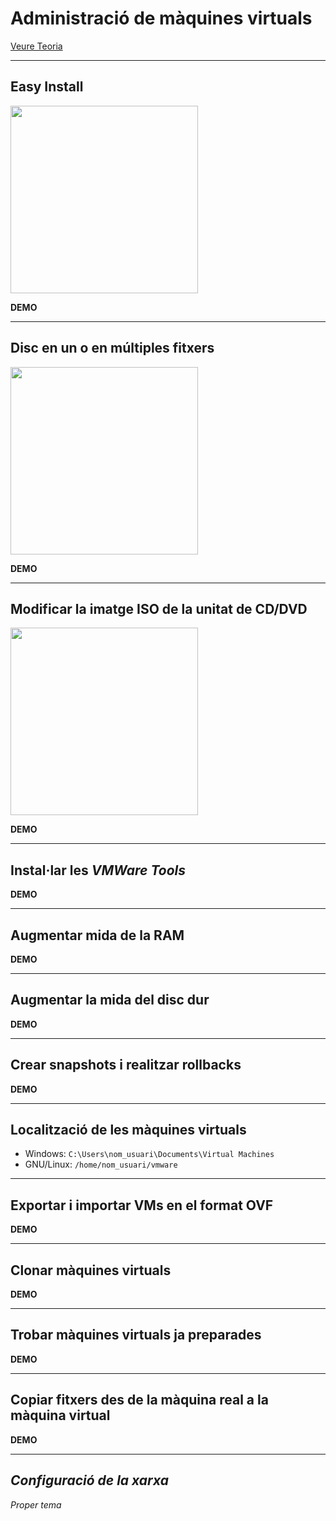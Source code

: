 # Administració de màquines virtuals
[Veure Teoria](https://jrodr236.github.io/SOM/AdministracioDeMaquinesVirtuals.html)

---

Easy Install
-----------


<img src="https://geek-university.com/wp-content/images/vmware-player/vmware_player_easy_install.jpg?x13092" height="300px">

**DEMO**

---

Disc en un o en múltiples fitxers
------------


<img src="https://i.stack.imgur.com/76ObU.png" height="300px">
 
**DEMO**

---

Modificar la imatge ISO de la unitat de CD/DVD
-------------

<img src="http://www.techulator.com/attachments/Resources/5081-14750-VMWare-Workstation-options.png" height="300px">

**DEMO**

---

## Instal·lar les _VMWare Tools_

**DEMO**

---

## Augmentar mida de la RAM

**DEMO**

---

## Augmentar la mida del disc dur

**DEMO**

---

## Crear snapshots i realitzar rollbacks

**DEMO**

-----

Localització de les màquines virtuals
--------------------------

- Windows: `C:\Users\nom_usuari\Documents\Virtual Machines`
- GNU/Linux: `/home/nom_usuari/vmware`

---
## Exportar i importar VMs en el format OVF

**DEMO**

---

## Clonar màquines virtuals

**DEMO**

---

## Trobar màquines virtuals ja preparades

**DEMO**

---

## Copiar fitxers des de la màquina real a la màquina virtual

**DEMO**

---

## *Configuració de la xarxa*
*Proper tema*
